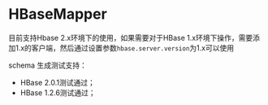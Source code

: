 # HBaseMapper

目前支持Hbase 2.x环境下的使用，如果需要对于HBase 1.x环境下操作，需要添加1.x的客户端，然后通过设置参数`hbase.server.version`为1.x可以使用

schema 生成测试支持：
- HBase 2.0.1测试通过；
- HBase 1.2.6测试通过；